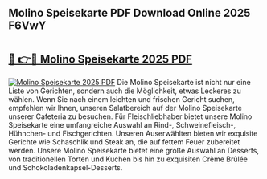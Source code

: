 ## Molino Speisekarte PDF Download Online 2025 F6VwY

# <h2><a href="http://gcb46of.nevu.top/?p=Molino+Speisekarte">🔗 👉🔴 Molino Speisekarte 2025 PDF</a></h2>

[![Molino Speisekarte 2025 PDF](https://i.imgur.com/dBaPXMq.png)](http://gcb46of.nevu.top/?p=Molino+Speisekarte)
Die Molino Speisekarte ist nicht nur eine Liste von Gerichten, sondern auch die Möglichkeit, etwas Leckeres zu wählen. Wenn Sie nach einem leichten und frischen Gericht suchen, empfehlen wir Ihnen, unseren Salatbereich auf der Molino Speisekarte unserer Cafeteria zu besuchen. Für Fleischliebhaber bietet unsere Molino Speisekarte eine umfangreiche Auswahl an Rind-, Schweinefleisch-, Hühnchen- und Fischgerichten. Unseren Auserwählten bieten wir exquisite Gerichte wie Schaschlik und Steak an, die auf fettem Feuer zubereitet werden. Unsere Molino Speisekarte bietet eine große Auswahl an Desserts, von traditionellen Torten und Kuchen bis hin zu exquisiten Crème Brûlée und Schokoladenkapsel-Desserts.

